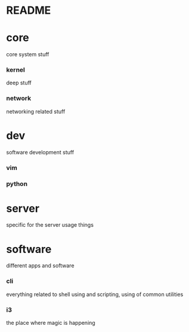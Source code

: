 README
======

# core
core system stuff

### kernel
deep stuff

### network
networking related stuff

# dev
software development stuff
### vim
### python

# server
specific for the server usage things

# software
different apps and software

### cli
everything related to shell using and scripting, using of common utilities
### i3
the place where magic is happening